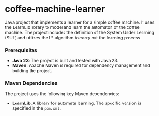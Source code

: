 # coffee-machine-learner
Java project that implements a learner for a simple coffee machine. It uses the LearnLib library to model and learn the automaton of the coffee machine. The project includes the definition of the System Under Learning (SUL) and utilizes the L* algorithm to carry out the learning process.


### Prerequisites
- **Java 23**: The project is built and tested with Java 23.
- **Maven**: Apache Maven is required for dependency management and building the project.

### Maven Dependencies
The project uses the following key Maven dependencies:
- **LearnLib**: A library for automata learning. The specific version is specified in the `pom.xml`.
